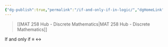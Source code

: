 ```yaml
---
{"dg-publish":true,"permalink":"/if-and-only-if-in-logic/","dgHomeLink":true,"dgPassFrontmatter":false,"dgShowLocalGraph":true}
---
```


> [[MAT 258 Hub - Discrete Mathematics|MAT 258 Hub - Discrete Mathematics]]

If and only if $\equiv$ $\leftrightarrow$